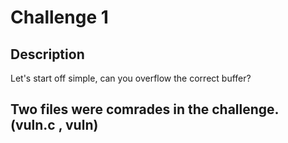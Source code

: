 # Challenge 1
## Description
Let's start off simple, can you overflow the correct buffer?

## Two files were comrades in the challenge. (vuln.c , vuln)
